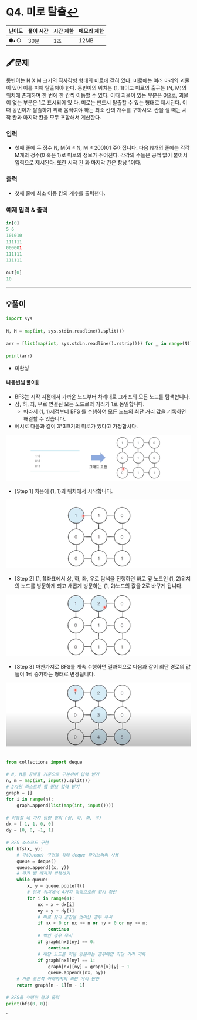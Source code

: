 # Q4. 미로 탈출[↩](../this_is_codingtest)

| 난이도 | 풀이 시간 | 시간 제한 | 메모리 제한 |
| ------ | --------- | --------- | ----------- |
| ●◐○    | 30분      | 1초       | 12MB        |



## 🖋️문제
동빈이는 N X M 크기의 직사각형 형태의 미로에 갇혀 있다. 미로에는 여러 마리의 괴물이 있어 이를 피해 탈출해야 한다. 동빈이의 위치는 (1, 1)이고 미로의 출구는 (N, M)의 위치에 존재하며 한 번에 한 칸씩 이동할 수 있다. 이때 괴물이 있는 부분은 0으로, 괴물이 없는 부분은 1로 표시되어 있 다. 미로는 반드시 탈출할 수 있는 형태로 제시된다. 이때 동빈이가 탈출하기 위해 움직여야 하는 최소 칸의 개수를 구하시오. 칸을 셀 때는 시작 칸과 마지막 칸을 모두 포함해서 계산한다.

### 입력
*  첫째 줄에 두 정수 N, M(4 ≤ N, M ≤ 200)01 주어집니다. 다음 N개의 줄에는 각각 M개의 정수(0 혹은 1)로 미로의 정보가 주어진다. 각각의 수들은 공백 없이 붙어서 입력으로 제시된다. 또한 시작 칸 과 마지막 칸은 항상 1이다.

### 출력
* 첫째 줄에 최소 이동 칸의 개수를 출력핸다.

### 예제 입력 & 출력

```python
in[0]
5 6
101010
111111
000001
111111
111111

out[0]
10
```

---

## 💡풀이
```python
import sys

N, M = map(int, sys.stdin.readline().split())

arr = [list(map(int, sys.stdin.readline().rstrip())) for _ in range(N)]

print(arr)
```

* 미완성

#### 나동빈님 풀이[📌](https://github.com/ndb796/python-for-coding-test/blob/master/5/11.py)

* BFS는 시작 지점에서 가까운 노드부터 차례대로 그래프의 모든 노드를 탐색합니다.
* 상, 하, 좌, 우로 연결된 모든 노드로의 거리가 1로 동일합니다.
  * 따라서 (1, 1)지점부터 BFS 를 수행하여 모든 노드의 최단 거리 값을 기록하면 해결할 수 있습니다.
* 예시로 다음과 같이 3*3크기의 미로가 있다고 가정합시다.

![](./image/4_p2-2.png)

* [Step 1] 처음에 (1, 1)의 위치에서 시작합니다.

![](./image/4_p2-3.png)

* [Step 2] (1, 1)좌표에서 상, 하, 좌, 우로 탐색을 진행하면 바로 옆 노드인 (1, 2)위치의 노드를 방문하게 되고 새롭게 방문하는 (1, 2)노드의 값을 2로 바꾸게 됩니다.

![](./image/4_p2-4.png)

* [Step 3] 마찬가지로 BFS를 계속 수행하면 결과적으로 다음과 같이 최단 경로의 값들이 1씩 증가하는 형태로 변경됩니다.

![](./image/4_p2-5.png)

```python

from collections import deque

# N, M을 공백을 기준으로 구분하여 입력 받기
n, m = map(int, input().split())
# 2차원 리스트의 맵 정보 입력 받기
graph = []
for i in range(n):
    graph.append(list(map(int, input())))

# 이동할 네 가지 방향 정의 (상, 하, 좌, 우)
dx = [-1, 1, 0, 0]
dy = [0, 0, -1, 1]

# BFS 소스코드 구현
def bfs(x, y):
    # 큐(Queue) 구현을 위해 deque 라이브러리 사용
    queue = deque()
    queue.append((x, y))
    # 큐가 빌 때까지 반복하기
    while queue:
        x, y = queue.popleft()
        # 현재 위치에서 4가지 방향으로의 위치 확인
        for i in range(4):
            nx = x + dx[i]
            ny = y + dy[i]
            # 미로 찾기 공간을 벗어난 경우 무시
            if nx < 0 or nx >= n or ny < 0 or ny >= m:
                continue
            # 벽인 경우 무시
            if graph[nx][ny] == 0:
                continue
            # 해당 노드를 처음 방문하는 경우에만 최단 거리 기록
            if graph[nx][ny] == 1:
                graph[nx][ny] = graph[x][y] + 1
                queue.append((nx, ny))
    # 가장 오른쪽 아래까지의 최단 거리 반환
    return graph[n - 1][m - 1]

# BFS를 수행한 결과 출력
print(bfs(0, 0))
```
`
